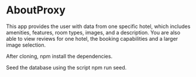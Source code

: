 # AboutProxy

This app provides the user with data from one specific hotel, which includes amenities, features, room types, images, and a description. You are also able to view reviews for one hotel, the booking capabilities and a larger image selection.

After cloning, npm install the dependencies.

Seed the database using  the script npm run seed.
